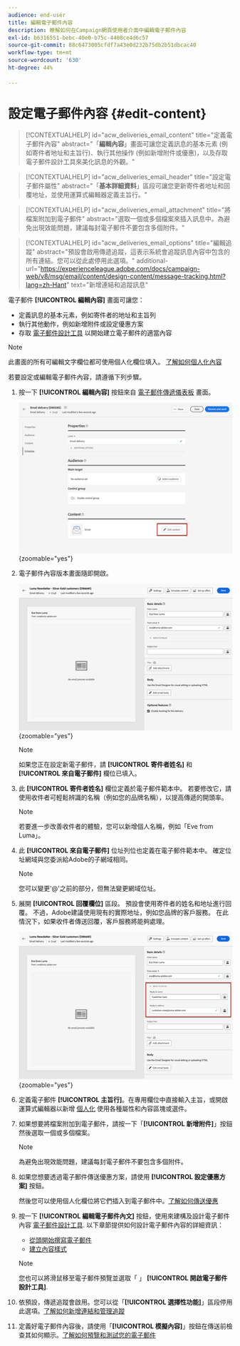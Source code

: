 ```yaml
---
audience: end-user
title: 編輯電子郵件內容
description: 瞭解如何在Campaign網頁使用者介面中編輯電子郵件內容
exl-id: b6316551-bebc-40e0-b75c-4408ce4d6c57
source-git-commit: 88c6473005cfdf7a43e0d232b75db2b51dbcac40
workflow-type: tm+mt
source-wordcount: '630'
ht-degree: 44%

---
```


# 設定電子郵件內容 {#edit-content}

>[!CONTEXTUALHELP]
>id="acw_deliveries_email_content"
>title="定義電子郵件內容"
>abstract="「**編輯內容**」畫面可讓您定義訊息的基本元素 (例如寄件者地址和主旨行)、執行其他操作 (例如新增附件或優惠)，以及存取電子郵件設計工具來美化訊息的外觀。"

>[!CONTEXTUALHELP]
>id="acw_deliveries_email_header"
>title="設定電子郵件屬性"
>abstract="「**基本詳細資料**」區段可讓您更新寄件者地址和回覆地址，並使用運算式編輯器定義主旨行。"

>[!CONTEXTUALHELP]
>id="acw_deliveries_email_attachment"
>title="將檔案附加到電子郵件"
>abstract="選取一個或多個檔案來插入訊息中。為避免出現效能問題，建議每封電子郵件不要包含多個附件。"

>[!CONTEXTUALHELP]
>id="acw_deliveries_email_options"
>title="編輯追蹤"
>abstract="預設會啟用傳遞追蹤，這表示系統會追蹤訊息內容中包含的所有連結。您可以從此處停用此選項。"
>additional-url="https://experienceleague.adobe.com/docs/campaign-web/v8/msg/email/content/design-content/message-tracking.html?lang=zh-Hant" text="新增連結和追蹤訊息"

電子郵件 **[!UICONTROL 編輯內容]** 畫面可讓您：

* 定義訊息的基本元素，例如寄件者的地址和主旨列
* 執行其他動作，例如新增附件或設定優惠方案
* 存取 [電子郵件設計工具](get-started-email-designer.md#start-authoring) 以開始建立電子郵件的適當內容

>[!NOTE]
>
>此畫面的所有可編輯文字欄位都可使用個人化欄位填入。 [了解如何個人化內容](../personalization/personalize.md)

若要設定或編輯電子郵件內容，請遵循下列步驟。

1. 按一下 **[!UICONTROL 編輯內容]** 按鈕來自 [電子郵件傳遞儀表板](../email/create-email.md) 畫面。

   ![](assets/email-edit-content-button.png){zoomable=&quot;yes&quot;}

1. 電子郵件內容版本畫面隨即開啟。

   ![](assets/email-edit-content-dashboard.png){zoomable=&quot;yes&quot;}

   >[!NOTE]
   >
   >如果您正在設定新電子郵件，請 **[!UICONTROL 寄件者姓名]** 和 **[!UICONTROL 來自電子郵件]** 欄位已填入。

1. 此 **[!UICONTROL 寄件者姓名]** 欄位定義於電子郵件範本中。 若要修改它，請使用收件者可輕鬆辨識的名稱（例如您的品牌名稱），以提高傳遞的開頭率。

   >[!NOTE]
   >
   >若要進一步改善收件者的體驗，您可以新增個人名稱，例如「Eve from Luma」。

1. 此 **[!UICONTROL 來自電子郵件]** 位址列位也定義在電子郵件範本中。 確定位址網域與您委派給Adobe的子網域相同。

   >[!NOTE]
   >
   >您可以變更&#39;@&#39;之前的部分，但無法變更網域位址。

1. 展開 **[!UICONTROL 回覆欄位]** 區段。 預設會使用寄件者的姓名和地址進行回覆。 不過，Adobe建議使用現有的實際地址，例如您品牌的客戶服務。 在此情況下，如果收件者傳送回覆，客戶服務將能夠處理。

   ![](assets/email-edit-content-reply-to.png){zoomable=&quot;yes&quot;}

1. 定義電子郵件 **[!UICONTROL 主旨行]**。在專用欄位中直接輸入主旨，或開啟運算式編輯器以新增 [個人化](../personalization/personalize.md) 使用各種屬性和內容區塊或選件。

1. 如果想要將檔案附加到電子郵件，請按一下「**[!UICONTROL 新增附件]**」按鈕然後選取一個或多個檔案。

   >[!NOTE]
   >
   >    為避免出現效能問題，建議每封電子郵件不要包含多個附件。

   <!--limitation on size + number of files?-->

1. 如果您想要透過電子郵件傳送優惠方案，請使用 **[!UICONTROL 設定優惠方案]** 按鈕。

   然後您可以使用個人化欄位將它們插入到電子郵件中。[了解如何傳送優惠](../msg/offers.md)

1. 按一下 **[!UICONTROL 編輯電子郵件內文]** 按鈕，使用來建構及設計電子郵件內容 [電子郵件設計工具](get-started-email-designer.md#start-authoring). 以下章節提供如何設計電子郵件內容的詳細資訊：

   * [從頭開始撰寫電子郵件](create-email-content.md)
   * [建立內容樣式](get-started-email-style.md)

   >[!NOTE]
   >
   >您也可以將滑鼠移至電子郵件預覽並選取「 」 **[!UICONTROL 開啟電子郵件設計工具]**.

1. 依預設，傳遞追蹤會啟用。您可以從「**[!UICONTROL 選擇性功能]**」區段停用此選項。[了解如何新增連結和管理追蹤](message-tracking.md)

1. 定義好電子郵件內容後，請使用「**[!UICONTROL 模擬內容]**」按鈕在傳送前檢查其如何顯示。[了解如何預覽和測試您的電子郵件](../preview-test/preview-test.md)

